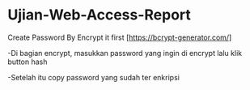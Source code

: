 # Ujian-Web-Access-Report
Create Password By Encrypt it first
[https://bcrypt-generator.com/]

-Di bagian encrypt, masukkan password yang ingin di encrypt lalu klik button hash

-Setelah itu copy password yang sudah ter enkripsi 
